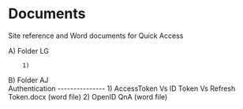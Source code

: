 # Documents
Site reference and Word documents for Quick Access

A) Folder LG

        1)
        
B) Folder AJ	
        Authentication
        ---------------
        1) AccessToken Vs ID Token Vs Refresh Token.docx (word file)
        2) OpenID QnA (word file)
       
